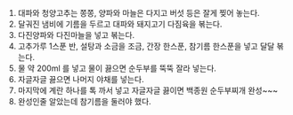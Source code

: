 1. 대파와 청양고추는 쫑쫑, 양파와 마늘은 다지고 버섯 등은 잘게 찢어 놓는다.
2. 달궈진 냄비에 기름을 두르고 대파와 돼지고기 다짐육을 볶는다.
3. 다진양파와 다진마늘을 넣고 볶는다.
4. 고추가루 1스푼 반, 설탕과 소금을 조금, 간장 한스푼, 참기름 한스푼을 넣고 달달 볶는다.
5. 물 약 200ml 를 넣고 물이 끓으면 순두부를 뚝뚝 잘라 넣는다.
6. 자글자글 끓으면 나머지 야채를 넣는다.
7. 마지막에 계란 하나를 톡 까서 넣고 자글자글 끓이면 백종원 순두부찌개 완성~~~
8. 완성인줄 알았는데 참기름을 둘러야 했다.
